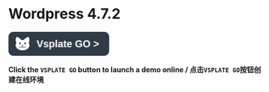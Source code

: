# Wordpress 4.7.2

<a href="https://www.vsplate.com/?docker-compose=https://github.com/vsplate/dcenvs/wordpress/4.7.2"><img alt="VSPLATE GO" src="https://raw.githubusercontent.com/vsplate/images/master/vsgo_btn.png" width="200px"></a>

**Click the `VSPLATE GO` button to launch a demo online / 点击`VSPLATE GO`按钮创建在线环境**